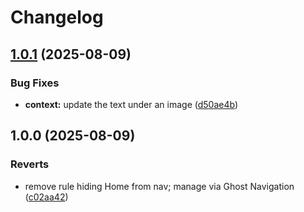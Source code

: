 # Changelog

## [1.0.1](https://github.com/zhawtof/hawtofthepress/compare/1.0.0...v1.0.1) (2025-08-09)


### Bug Fixes

* **context:** update the text under an image ([d50ae4b](https://github.com/zhawtof/hawtofthepress/commit/d50ae4b0e4c1ffd38dd3b696d52215c1c66198aa))

## 1.0.0 (2025-08-09)


### Reverts

* remove rule hiding Home from nav; manage via Ghost Navigation ([c02aa42](https://github.com/zhawtof/hawtofthepress/commit/c02aa425c72ae979e89eea5e32cb19a52ed3ddf5))
